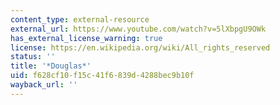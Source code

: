 ```yaml
---
content_type: external-resource
external_url: https://www.youtube.com/watch?v=5lXbpgU9OWk
has_external_license_warning: true
license: https://en.wikipedia.org/wiki/All_rights_reserved
status: ''
title: '*Douglas*'
uid: f628cf10-f15c-41f6-839d-4288bec9b10f
wayback_url: ''
---
```

